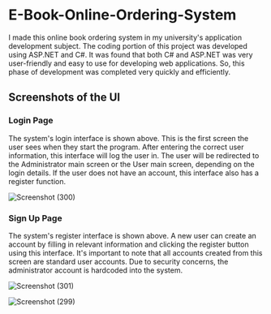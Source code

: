 # E-Book-Online-Ordering-System

I made this online book ordering system in my university's application development subject. The coding portion of this project was developed using ASP.NET and C#. It was found that both C# and ASP.NET was very user-friendly and easy to use for developing web applications. So, this phase of development was completed very quickly and efficiently.

## Screenshots of the UI
### Login Page

The system's login interface is shown above. This is the first screen the user sees when they start the program. After entering the correct user information, this interface will log the user in. The user will be redirected to the Administrator main screen or the User main screen, depending on the login details. If the user does not have an account, this interface also has a register function.


![Screenshot (300)](https://user-images.githubusercontent.com/65155421/189592797-56a18c4a-1496-4323-b33a-9f5a71221043.png)    




### Sign Up Page

The system's register interface is shown above. A new user can create an account by filling in relevant information and clicking the register button using this interface. It's important to note that all accounts created from this screen are standard user accounts. Due to security concerns, the administrator account is hardcoded into the system. 

![Screenshot (301)](https://user-images.githubusercontent.com/65155421/189592958-85724229-358b-40af-807b-bde75994f779.png)










![Screenshot (299)](https://user-images.githubusercontent.com/65155421/189591351-05edb78d-14a5-4798-85b0-bb11fc5e79e1.png)
